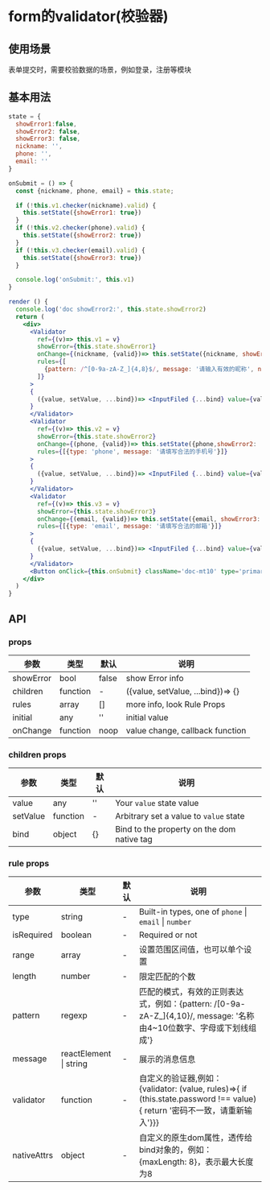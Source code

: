# form的validator(校验器)

## 使用场景
表单提交时，需要校验数据的场景，例如登录，注册等模块


## 基本用法

```jsx harmony
state = {
  showError1:false,
  showError2: false,
  showError3: false,
  nickname: '',
  phone: '',
  email: ''
}

onSubmit = () => {
  const {nickname, phone, email} = this.state;

  if (!this.v1.checker(nickname).valid) {
    this.setState({showError1: true})
  }
  if (!this.v2.checker(phone).valid) {
    this.setState({showError2: true})
  }
  if (!this.v3.checker(email).valid) {
    this.setState({showError3: true})
  }

  console.log('onSubmit:', this.v1)
}

render () {
  console.log('doc showError2:', this.state.showError2)
  return (
    <div>
      <Validator
        ref={(v)=> this.v1 = v}
        showError={this.state.showError1}
        onChange={(nickname, {valid})=> this.setState({nickname, showError1: !valid}) }
        rules={[
          {pattern: /^[0-9a-zA-Z_]{4,8}$/, message: '请输入有效的昵称', nativeAttrs:{maxLength: 8}}
        ]}
      >
      {
        ({value, setValue, ...bind})=> <InputFiled {...bind} value={value} placeholder='4~8位数字、下划线、字母组合' onChange={(v)=> setValue(v)}>昵称：</InputFiled>
      }
      </Validator>
      <Validator
        ref={(v)=> this.v2 = v}
        showError={this.state.showError2}
        onChange={(phone, {valid})=> this.setState({phone,showError2: !valid}) }
        rules={[{type: 'phone', message: '请填写合法的手机号'}]}
      >
      {
        ({value, setValue, ...bind})=> <InputFiled {...bind} value={value} placeholder='请输入电话' onChange={(v)=> setValue(v)}>电话：</InputFiled>
      }
      </Validator>
      <Validator
        ref={(v)=> this.v3 = v}
        showError={this.state.showError3}
        onChange={(email, {valid})=> this.setState({email, showError3: !valid}) }
        rules={[{type: 'email', message: '请填写合法的邮箱'}]}
      >
      {
        ({value, setValue, ...bind})=> <InputFiled {...bind} value={value} placeholder='请输入邮箱' onChange={(v)=> setValue(v)}>邮箱：</InputFiled>
      }
      </Validator>
      <Button onClick={this.onSubmit} className='doc-mt10' type='primary'>验证</Button>
    </div>
  )
}
```


## API

### props

|   参数    |   类型   |   默认  |   说明     |
|-----------|----------|------------|-------------------|
| showError  |  bool  |  false      | show Error info  |
| children  |  function  |  -      | ({value, setValue, ...bind})=> {} |
| rules     | array     |  []    | more info, look Rule Props |
| initial     | any     |  ''    | initial value |
| onChange     | function     |  noop   | value change, callback function |

### children props

|   参数    |   类型   |   默认  |   说明     |
|-----------|----------|------------|-------------------|
| value  |  any  |  ''      | Your `value` state value  |
| setValue  |  function  |  -      | Arbitrary set a value to `value` state |
| bind     | object     |  {}    | Bind to the property on the dom native tag  |

### rule props

|   参数    |   类型   |   默认  |   说明     |
|-----------|----------|------------|-------------------|
| type  |  string  |  -      | Built-in types, one of `phone` \| `email` \| `number`  |
| isRequired  |  boolean  |  -      | Required or not |
| range     | array     |  -    | 设置范围区间值，也可以单个设置 |
| length     | number     |  -    | 限定匹配的个数 |
| pattern     | regexp     |  -   | 匹配的模式，有效的正则表达式，例如：{pattern: /[0-9a-zA-Z_]{4,10}/, message: '名称由4~10位数字、字母或下划线组成'} |
| message     | reactElement \| string     |  -    | 展示的消息信息 |
| validator     | function     |  -    | 自定义的验证器,例如：{validator: (value, rules)=>{ if (this.state.password !== value) { return '密码不一致，请重新输入'}}} |
| nativeAttrs     | object     |  -    | 自定义的原生dom属性，透传给bind对象的，例如：{maxLength: 8}，表示最大长度为8 |


